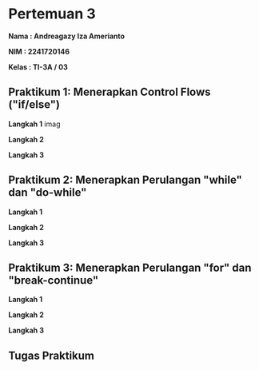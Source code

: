 # Pertemuan 3
**Nama  : Andreagazy Iza Amerianto**

**NIM   : 2241720146**

**Kelas : TI-3A / 03**

## Praktikum 1: Menerapkan Control Flows ("if/else")
**Langkah 1**
imag

**Langkah 2**


**Langkah 3**


## Praktikum 2: Menerapkan Perulangan "while" dan "do-while"
**Langkah 1**


**Langkah 2**


**Langkah 3**

## Praktikum 3: Menerapkan Perulangan "for" dan "break-continue"
**Langkah 1**


**Langkah 2**


**Langkah 3**

## Tugas Praktikum